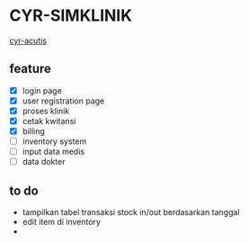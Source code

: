 # CYR-SIMKLINIK
[cyr-acutis](https://cyrdodi.github.io/cyr-acutis/)
## feature
- [x] login page
- [x] user registration page
- [x] proses klinik
- [x] cetak kwitansi
- [x] billing
- [ ] inventory system
- [ ] input data medis
- [ ] data dokter

## to do
- tampilkan tabel transaksi stock in/out berdasarkan tanggal
- edit item di inventory
- 